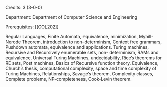 Credits: 3 (3-0-0)

Department: Department of Computer Science and Engineering

Prerequisites: [[COL202]]

Regular Languages, Finite Automata, equivalence, minimization, Myhill-Nerode Theorem, introduction to non-determinism, Context free grammars, Pushdown automata, equivalence and applications. Turing machines, Recursive and Recursively enumerable sets, non- determinism, RAMs and equivalence, Universal Turing Machines, undecidability, Rice’s theorems for RE sets, Post machines, Basics of Recursive function theory. Equivalence, Church’s thesis, computational complexity, space and time complexity of Turing Machines, Relationships, Savage’s theorem, Complexity classes, Complete problems, NP-completeness, Cook-Levin theorem.